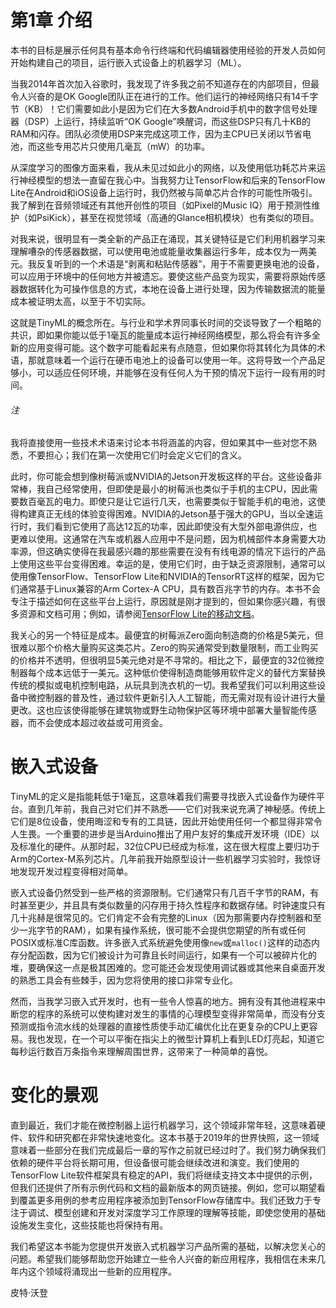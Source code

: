# 第1章 介绍

本书的目标是展示任何具有基本命令行终端和代码编辑器使用经验的开发人员如何开始构建自己的项目，运行嵌入式设备上的机器学习（ML）。

当我2014年首次加入谷歌时，我发现了许多我之前不知道存在的内部项目，但最令人兴奋的是OK Google团队正在进行的工作。他们运行的神经网络只有14千字节（KB）！它们需要如此小是因为它们在大多数Android手机中的数字信号处理器（DSP）上运行，持续监听“OK Google”唤醒词，而这些DSP只有几十KB的RAM和闪存。团队必须使用DSP来完成这项工作，因为主CPU已关闭以节省电池，而这些专用芯片只使用几毫瓦（mW）的功率。

从深度学习的图像方面来看，我从未见过如此小的网络，以及使用低功耗芯片来运行神经模型的想法一直留在我心中。当我努力让TensorFlow和后来的TensorFlow Lite在Android和iOS设备上运行时，我仍然被与简单芯片合作的可能性所吸引。我了解到在音频领域还有其他开创性的项目（如Pixel的Music IQ）用于预测性维护（如PsiKick），甚至在视觉领域（高通的Glance相机模块）也有类似的项目。

对我来说，很明显有一类全新的产品正在涌现，其关键特征是它们利用机器学习来理解嘈杂的传感器数据，可以使用电池或能量收集器运行多年，成本仅为一两美元。我反复听到的一个术语是“剥离和粘贴传感器”，用于不需要更换电池的设备，可以应用于环境中的任何地方并被遗忘。要使这些产品变为现实，需要将原始传感器数据转化为可操作信息的方式，本地在设备上进行处理，因为传输数据流的能量成本被证明太高，以至于不切实际。

这就是TinyML的概念所在。与行业和学术界同事长时间的交谈导致了一个粗略的共识，即如果你能以低于1毫瓦的能量成本运行神经网络模型，那么将会有许多全新的应用变得可能。这个数字可能看起来有点随意，但如果你将其转化为具体的术语，那就意味着一个运行在硬币电池上的设备可以使用一年。这将导致一个产品足够小，可以适应任何环境，并能够在没有任何人为干预的情况下运行一段有用的时间。

###### 注

我将直接使用一些技术术语来讨论本书将涵盖的内容，但如果其中一些对您不熟悉，不要担心；我们在第一次使用它们时会定义它们的含义。

此时，你可能会想到像树莓派或NVIDIA的Jetson开发板这样的平台。这些设备非常棒，我自己经常使用，但即使是最小的树莓派也类似于手机的主CPU，因此需要数百毫瓦的电力。即使只是让它运行几天，也需要类似于智能手机的电池，这使得构建真正无线的体验变得困难。NVIDIA的Jetson基于强大的GPU，当以全速运行时，我们看到它使用了高达12瓦的功率，因此即使没有大型外部电源供应，也更难以使用。这通常在汽车或机器人应用中不是问题，因为机械部件本身需要大功率源，但这确实使得在我最感兴趣的那些需要在没有有线电源的情况下运行的产品上使用这些平台变得困难。幸运的是，使用它们时，由于缺乏资源限制，通常可以使用像TensorFlow、TensorFlow Lite和NVIDIA的TensorRT这样的框架，因为它们通常基于Linux兼容的Arm Cortex-A CPU，具有数百兆字节的内存。本书不会专注于描述如何在这些平台上运行，原因就是刚才提到的，但如果你感兴趣，有很多资源和文档可用；例如，请参阅[TensorFlow Lite的移动文档](https://www.tensorflow.org/lite)。

我关心的另一个特征是成本。最便宜的树莓派Zero面向制造商的价格是5美元，但很难以那个价格大量购买这类芯片。Zero的购买通常受到数量限制，而工业购买的价格并不透明，但很明显5美元绝对是不寻常的。相比之下，最便宜的32位微控制器每个成本远低于一美元。这种低价使得制造商能够用软件定义的替代方案替换传统的模拟或电机控制电路，从玩具到洗衣机的一切。我希望我们可以利用这些设备中微控制器的普及性，通过软件更新引入人工智能，而无需对现有设计进行大量更改。这也应该使得能够在建筑物或野生动物保护区等环境中部署大量智能传感器，而不会使成本超过收益或可用资金。

# 嵌入式设备

TinyML的定义是指能耗低于1毫瓦，这意味着我们需要寻找嵌入式设备作为硬件平台。直到几年前，我自己对它们并不熟悉——它们对我来说充满了神秘感。传统上它们是8位设备，使用晦涩和专有的工具链，因此开始使用任何一个都显得非常令人生畏。一个重要的进步是当Arduino推出了用户友好的集成开发环境（IDE）以及标准化的硬件。从那时起，32位CPU已经成为标准，这在很大程度上要归功于Arm的Cortex-M系列芯片。几年前我开始原型设计一些机器学习实验时，我惊讶地发现开发过程变得相对简单。

嵌入式设备仍然受到一些严格的资源限制。它们通常只有几百千字节的RAM，有时甚至更少，并且具有类似数量的闪存用于持久性程序和数据存储。时钟速度只有几十兆赫是很常见的。它们肯定不会有完整的Linux（因为那需要内存控制器和至少一兆字节的RAM），如果有操作系统，很可能不会提供您期望的所有或任何POSIX或标准C库函数。许多嵌入式系统避免使用像`new`或`malloc()`这样的动态内存分配函数，因为它们被设计为可靠且长时间运行，如果有一个可以被碎片化的堆，要确保这一点是极其困难的。您可能还会发现使用调试器或其他来自桌面开发的熟悉工具会有些棘手，因为您将使用的接口非常专业化。

然而，当我学习嵌入式开发时，也有一些令人惊喜的地方。拥有没有其他进程来中断您的程序的系统可以使构建对发生的事情的心理模型变得非常简单，而没有分支预测或指令流水线的处理器的直接性质使手动汇编优化比在更复杂的CPU上更容易。我也发现，在一个可以平衡在指尖上的微型计算机上看到LED灯亮起，知道它每秒运行数百万条指令来理解周围世界，这带来了一种简单的喜悦。

# 变化的景观

直到最近，我们才能在微控制器上运行机器学习，这个领域非常年轻，这意味着硬件、软件和研究都在非常快速地变化。这本书基于2019年的世界快照，这一领域意味着一些部分在我们完成最后一章的写作之前就已经过时了。我们努力确保我们依赖的硬件平台将长期可用，但设备很可能会继续改进和演变。我们使用的TensorFlow Lite软件框架具有稳定的API，我们将继续支持文本中提供的示例，但我们还提供了所有示例代码和文档的最新版本的网页链接。例如，您可以期望看到覆盖更多用例的参考应用程序被添加到TensorFlow存储库中。我们还致力于专注于调试、模型创建和开发对深度学习工作原理的理解等技能，即使您使用的基础设施发生变化，这些技能也将保持有用。

我们希望这本书能为您提供开发嵌入式机器学习产品所需的基础，以解决您关心的问题。希望我们能够帮助您开始建立一些令人兴奋的新应用程序，我相信在未来几年内这个领域将涌现出一些新的应用程序。

皮特·沃登
